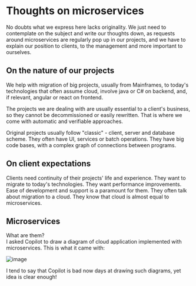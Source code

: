 # Thoughts on microservices

No doubts what we express here lacks originality. We just need to contemplate on the subject and write our thoughts down, as 
requests around microservices are regularly pop up in our projects, and we have to explain our position
to clients, to the management and more important to ourselves.

## On the nature of our projects

We help with migration of big projects, usually from Mainframes, to today's technologies that often assume cloud,
involve java or C# on backend, and, if relevant, angular or react on frontend.

The projects we are dealing with are usually essential to a client's business, so they cannot be decommissioned or easily rewritten. 
That is where we come with automatic and verifiable approaches.

Original projects usually follow "classic" - client, server and database scheme. They often have UI, services or batch operations. 
They have big code bases, with a complex graph of connections between programs.

## On client expectations

Clients need continuity of their projects' life and experience. They want to migrate to today's technologies. 
They want performance improvements. Ease of development and support is a paramount for them. 
They often talk about migration to a cloud. 
They know that cloud is almost equal to microservices.

## Microservices

What are them?  
I asked Copilot to draw a diagram of cloud application implemented with microservices. This is what it came with:

![image](https://github.com/user-attachments/assets/2af3c4ef-8408-4469-82c8-e14dd9e05076)

I tend to say that Copilot is bad now days at drawing such diagrams, yet idea is clear enough!


